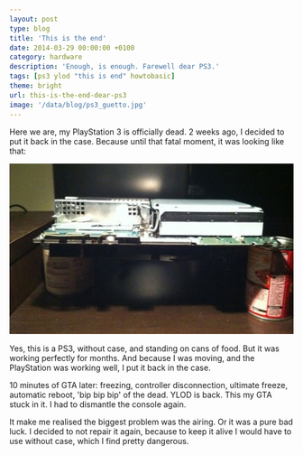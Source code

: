 ```yaml
---
layout: post
type: blog
title: 'This is the end'
date: 2014-03-29 00:00:00 +0100
category: hardware
description: 'Enough, is enough. Farewell dear PS3.'
tags: [ps3 ylod "this is end" howtobasic]
theme: bright
url: this-is-the-end-dear-ps3
image: '/data/blog/ps3_guetto.jpg'
---
```


Here we are, my PlayStation 3 is officially dead. 2 weeks ago, I decided to put it back in the case. Because until that fatal moment, it was looking like that:

![](/data/blog/ps3_guetto.jpg)

Yes, this is a PS3, without case, and standing on cans of food. But it was working perfectly for months. And because I was moving, and the PlayStation was working well, I put it back in the case.

10 minutes of GTA later: freezing, controller disconnection, ultimate freeze, automatic reboot, 'bip bip bip' of the dead. YLOD is back. This my GTA stuck in it. I had to dismantle the console again.

It make me realised the biggest problem was the airing. Or it was a pure bad luck. I decided to not repair it again, because to keep it alive I would have to use without case, which I find pretty dangerous.
